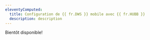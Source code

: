 ```yaml
---
eleventyComputed:
  title: Configuration de {{ fr.DWS }} mobile avec {{ fr.HUBB }}
  description: description
---
```

Bientôt disponible!
